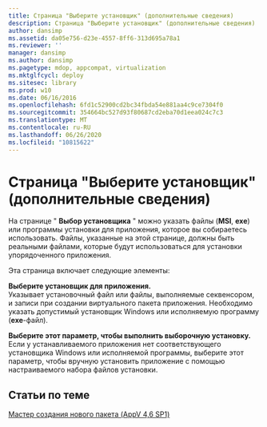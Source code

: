 ```yaml
---
title: Страница "Выберите установщик" (дополнительные сведения)
description: Страница "Выберите установщик" (дополнительные сведения)
author: dansimp
ms.assetid: da05e756-d23e-4557-8ff6-313d695a78a1
ms.reviewer: ''
manager: dansimp
ms.author: dansimp
ms.pagetype: mdop, appcompat, virtualization
ms.mktglfcycl: deploy
ms.sitesec: library
ms.prod: w10
ms.date: 06/16/2016
ms.openlocfilehash: 6fd1c52900cd2bc34fbda54e881aa4c9ce7304f0
ms.sourcegitcommit: 354664bc527d93f80687cd2eba70d1eea024c7c3
ms.translationtype: MT
ms.contentlocale: ru-RU
ms.lasthandoff: 06/26/2020
ms.locfileid: "10815622"
---
```

# Страница "Выберите установщик" (дополнительные сведения)


На странице " **Выбор установщика** " можно указать файлы (**MSI**, **exe**) или программы установки для приложения, которое вы собираетесь использовать. Файлы, указанные на этой странице, должны быть реальными файлами, которые будут использоваться для установки упорядоченного приложения.

Эта страница включает следующие элементы:

<a href="" id="select-the-installer-for-the-application-"></a>**Выберите установщик для приложения.**  
Указывает установочный файл или файлы, выполняемые секвенсором, и записи при создании виртуального пакета приложения. Необходимо указать допустимый установщик Windows или исполняемую программу (**exe**-файл).

<a href="" id="select-this-option-to-perform-a-custom-installation-"></a>**Выберите этот параметр, чтобы выполнить выборочную установку.**  
Если у устанавливаемого приложения нет соответствующего установщика Windows или исполняемой программы, выберите этот параметр, чтобы вручную установить приложение с помощью настраиваемого набора файлов установки.

## Статьи по теме


[Мастер создания нового пакета (AppV 4,6 SP1)](create-new-package-wizard---appv-46-sp1-.md)

 

 





